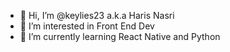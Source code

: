- 👋 Hi, I’m @keylies23 a.k.a Haris Nasri
- 👀 I’m interested in Front End Dev
- 🌱 I’m currently learning React Native and Python

<!---
keylies23/keylies23 is a ✨ special ✨ repository because its `README.md` (this file) appears on your GitHub profile.
You can click the Preview link to take a look at your changes.
--->
